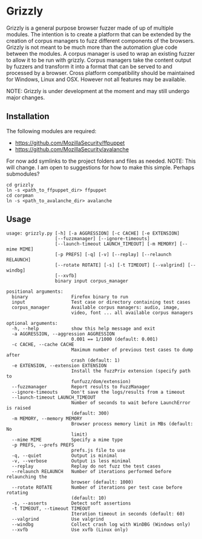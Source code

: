 Grizzly
=======

Grizzly is a general purpose browser fuzzer made of up of multiple modules. The intention is to create a platform that can be extended by the creation of corpus managers to fuzz different components of the browsers.
Grizzly is not meant to be much more than the automation glue code between the modules.
A corpus manager is used to wrap an existing fuzzer to allow it to be run with grizzly. Corpus managers take the content output by fuzzers and transform it into a format that can be served to and processed by a browser.
Cross platform compatibility should be maintained for Windows, Linux and OSX. However not all features may be available.

NOTE: Grizzly is under development at the moment and may still undergo major changes.

Installation
------------
The following modules are required:
* https://github.com/MozillaSecurity/ffpuppet
* https://github.com/MozillaSecurity/avalanche

For now add symlinks to the project folders and files as needed. NOTE: This will change. I am open to suggestions for how to make this simple. Perhaps submodules?

```
cd grizzly
ln -s <path_to_ffpuppet_dir> ffpuppet
cd corpman
ln -s <path_to_avalanche_dir> avalanche

```

Usage
-----
```
usage: grizzly.py [-h] [-a AGGRESSION] [-c CACHE] [-e EXTENSION]
                  [--fuzzmanager] [--ignore-timeouts]
                  [--launch-timeout LAUNCH_TIMEOUT] [-m MEMORY] [--mime MIME]
                  [-p PREFS] [-q] [-v] [--replay] [--relaunch RELAUNCH]
                  [--rotate ROTATE] [-s] [-t TIMEOUT] [--valgrind] [--windbg]
                  [--xvfb]
                  binary input corpus_manager

positional arguments:
  binary                Firefox binary to run
  input                 Test case or directory containing test cases
  corpus_manager        Available corpus managers: audio, image,
                        video, font ... all available corpus managers

optional arguments:
  -h, --help            show this help message and exit
  -a AGGRESSION, --aggression AGGRESSION
                        0.001 == 1/1000 (default: 0.001)
  -c CACHE, --cache CACHE
                        Maximum number of previous test cases to dump after
                        crash (default: 1)
  -e EXTENSION, --extension EXTENSION
                        Install the fuzzPriv extension (specify path to
                        funfuzz/dom/extension)
  --fuzzmanager         Report results to FuzzManager
  --ignore-timeouts     Don't save the logs/results from a timeout
  --launch-timeout LAUNCH_TIMEOUT
                        Number of seconds to wait before LaunchError is raised
                        (default: 300)
  -m MEMORY, --memory MEMORY
                        Browser process memory limit in MBs (default: No
                        limit)
  --mime MIME           Specify a mime type
  -p PREFS, --prefs PREFS
                        prefs.js file to use
  -q, --quiet           Output is minimal
  -v, --verbose         Output is less minimal
  --replay              Replay do not fuzz the test cases
  --relaunch RELAUNCH   Number of iterations performed before relaunching the
                        browser (default: 1000)
  --rotate ROTATE       Number of iterations per test case before rotating
                        (default: 10)
  -s, --asserts         Detect soft assertions
  -t TIMEOUT, --timeout TIMEOUT
                        Iteration timeout in seconds (default: 60)
  --valgrind            Use valgrind
  --windbg              Collect crash log with WinDBG (Windows only)
  --xvfb                Use xvfb (Linux only)
```
